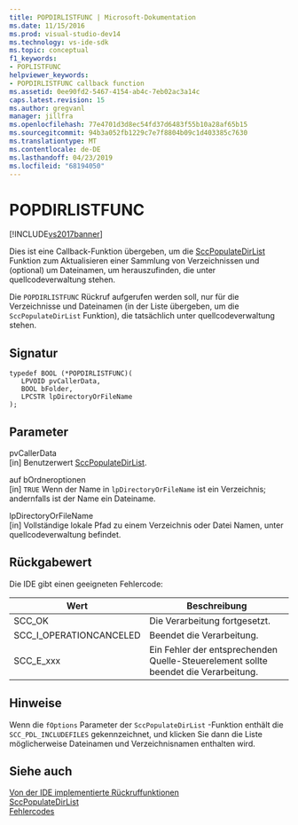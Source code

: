 ```yaml
---
title: POPDIRLISTFUNC | Microsoft-Dokumentation
ms.date: 11/15/2016
ms.prod: visual-studio-dev14
ms.technology: vs-ide-sdk
ms.topic: conceptual
f1_keywords:
- POPLISTFUNC
helpviewer_keywords:
- POPDIRLISTFUNC callback function
ms.assetid: 0ee90fd2-5467-4154-ab4c-7eb02ac3a14c
caps.latest.revision: 15
ms.author: gregvanl
manager: jillfra
ms.openlocfilehash: 77e4701d3d8ec54fd37d6483f55b10a28af65b15
ms.sourcegitcommit: 94b3a052fb1229c7e7f8804b09c1d403385c7630
ms.translationtype: MT
ms.contentlocale: de-DE
ms.lasthandoff: 04/23/2019
ms.locfileid: "68194050"
---
```

# <a name="popdirlistfunc"></a>POPDIRLISTFUNC
[!INCLUDE[vs2017banner](../includes/vs2017banner.md)]

Dies ist eine Callback-Funktion übergeben, um die [SccPopulateDirList](../extensibility/sccpopulatedirlist-function.md) Funktion zum Aktualisieren einer Sammlung von Verzeichnissen und (optional) um Dateinamen, um herauszufinden, die unter quellcodeverwaltung stehen.  
  
 Die `POPDIRLISTFUNC` Rückruf aufgerufen werden soll, nur für die Verzeichnisse und Dateinamen (in der Liste übergeben, um die `SccPopulateDirList` Funktion), die tatsächlich unter quellcodeverwaltung stehen.  
  
## <a name="signature"></a>Signatur  
  
```cpp#  
typedef BOOL (*POPDIRLISTFUNC)(  
   LPVOID pvCallerData,  
   BOOL bFolder,  
   LPCSTR lpDirectoryOrFileName  
);  
```  
  
## <a name="parameters"></a>Parameter  
 pvCallerData  
 [in] Benutzerwert [SccPopulateDirList](../extensibility/sccpopulatedirlist-function.md).  
  
 auf bOrdneroptionen  
 [in] `TRUE` Wenn der Name in `lpDirectoryOrFileName` ist ein Verzeichnis; andernfalls ist der Name ein Dateiname.  
  
 lpDirectoryOrFileName  
 [in] Vollständige lokale Pfad zu einem Verzeichnis oder Datei Namen, unter quellcodeverwaltung befindet.  
  
## <a name="return-value"></a>Rückgabewert  
 Die IDE gibt einen geeigneten Fehlercode:  
  
|Wert|Beschreibung|  
|-----------|-----------------|  
|SCC_OK|Die Verarbeitung fortgesetzt.|  
|SCC_I_OPERATIONCANCELED|Beendet die Verarbeitung.|  
|SCC_E_xxx|Ein Fehler der entsprechenden Quelle-Steuerelement sollte beendet die Verarbeitung.|  
  
## <a name="remarks"></a>Hinweise  
 Wenn die `fOptions` Parameter der `SccPopulateDirList` -Funktion enthält die `SCC_PDL_INCLUDEFILES` gekennzeichnet, und klicken Sie dann die Liste möglicherweise Dateinamen und Verzeichnisnamen enthalten wird.  
  
## <a name="see-also"></a>Siehe auch  
 [Von der IDE implementierte Rückruffunktionen](../extensibility/callback-functions-implemented-by-the-ide.md)   
 [SccPopulateDirList](../extensibility/sccpopulatedirlist-function.md)   
 [Fehlercodes](../extensibility/error-codes.md)
